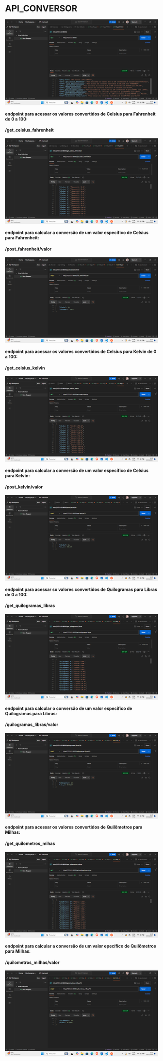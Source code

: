 # API_CONVERSOR

<img align="center"
    src="img_readme/home.png"/>

#### endpoint para acessar os valores convertidos de Celsius para Fahrenheit de 0 a 100:

#### /get_celsius_fahrenheit

<img align="center"
    src="img_readme/get_fahrenheit.png"/>

#### endpoint para calcular a conversão de um valor específico de Celsius para Fahrenheit:

#### /post_fahrenheit/valor

<img align="center"
    src="img_readme/post_fahrenheit.png"/>

#### endpoint para acessar os valores convertidos de Celsius para Kelvin de 0 a 100:

#### /get_celsius_kelvin

<img align="center"
    src="img_readme/get_kelvin.png"/>

#### endpoint para calcular a conversão de um valor específico de Celsius para Kelvin:

#### /post_kelvin/valor

<img align="center"
    src="img_readme/post_kelvin.png"/>

#### endpoint para acessar so valores convertidos de Quilogramas para Libras de 0 a 100:

#### /get_quilogramas_libras

<img align="center"
    src="img_readme/get_libras.png"/>

#### endpoint para calcular o conversão de um valor específico de Quilogramas para Libras:

#### /quilogramas_libras/valor

<img align="center"
    src="img_readme/post_libras.png"/>

#### endpoint para acessar os valores convertidos de Quilômetros para Milhas:

#### /get_quilometros_mihas

<img align="center"
    src="img_readme/get_milhas.png"/>

#### endpoint para calcular a conversão de um valor epecífico de Quilômetros para Milhas:

#### /quilometros_milhas/valor

<img align="center"
    src="img_readme/post_milhas.png"/>
